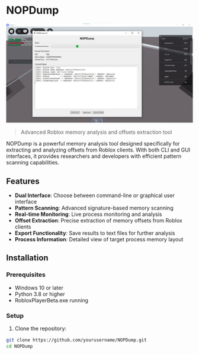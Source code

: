 # NOPDump

![NOPDump GUI](dumpgui.jpg)

> Advanced Roblox memory analysis and offsets extraction tool

NOPDump is a powerful memory analysis tool designed specifically for extracting and analyzing offsets from Roblox clients. With both CLI and GUI interfaces, it provides researchers and developers with efficient pattern scanning capabilities.

## Features

- **Dual Interface**: Choose between command-line or graphical user interface
- **Pattern Scanning**: Advanced signature-based memory scanning
- **Real-time Monitoring**: Live process monitoring and analysis
- **Offset Extraction**: Precise extraction of memory offsets from Roblox clients
- **Export Functionality**: Save results to text files for further analysis
- **Process Information**: Detailed view of target process memory layout

## Installation

### Prerequisites
- Windows 10 or later
- Python 3.8 or higher
- RobloxPlayerBeta.exe running

### Setup
1. Clone the repository:
```bash
git clone https://github.com/yourusername/NOPDump.git
cd NOPDump
